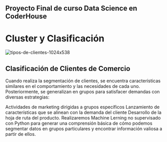 ## Proyecto Final de curso Data Science en CoderHouse
# Cluster y Clasificación

![tipos-de-clientes-1024x538](https://user-images.githubusercontent.com/90065989/160716094-dc49ab59-9a8c-4e73-9c9c-55d4718f722b.png)


## Clasificación de Clientes de Comercio

Cuando realiza la segmentación de clientes, se encuentra características similares en el comportamiento y las necesidades de cada uno. Posteriormente, se generalizan en grupos para satisfacer demandas con diversas estrategias:

Actividades de marketing dirigidas a grupos específicos
Lanzamiento de características que se alinean con la demanda del cliente
Desarrollo de la hoja de ruta del producto.
Realizaremos Machine Lerning no supervisado con Python para generar una comprensión básica de cómo podemos segmentar datos en grupos particulares y encontrar información valiosa a partir de ellos.
